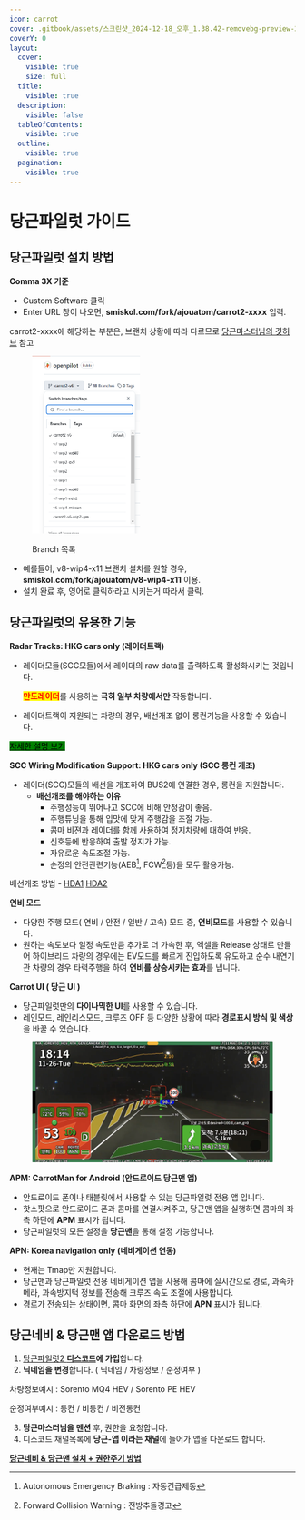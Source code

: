 ```yaml
---
icon: carrot
cover: .gitbook/assets/스크린샷_2024-12-18_오후_1.38.42-removebg-preview-2.png
coverY: 0
layout:
  cover:
    visible: true
    size: full
  title:
    visible: true
  description:
    visible: false
  tableOfContents:
    visible: true
  outline:
    visible: true
  pagination:
    visible: true
---
```


# 당근파일럿 가이드

## **당근파일럿 설치 방법**

**Comma 3X 기준**

* Custom Software 클릭
* Enter URL 창이 나오면, **smiskol.com/fork/ajouatom/carrot2-xxxx** 입력.

carrot2-xxxx에 해당하는 부분은, 브랜치 상황에 따라 다르므로 [당근마스터님의 깃허브](https://github.com/ajouatom/openpilot) 참고

<figure><img src=".gitbook/assets/image (19).png" alt="" width="190"><figcaption><p>Branch 목록</p></figcaption></figure>

* 예를들어, v8-wip4-x11 브랜치 설치를 원할 경우,  **smiskol.com/fork/ajouatom/v8-wip4-x11** 이용.
* 설치 완료 후, 영어로 클릭하라고 시키는거 따라서 클릭.

## **당근파일럿의 유용한 기능**



**Radar Tracks: HKG cars only (레이더트랙)**

*   레이더모듈(SCC모듈)에서 레이더의 raw data를 출력하도록 활성화시키는 것입니다.

    <mark style="color:red;">**만도레이더**</mark>를 사용하는 **극히 일부 차량에서만** 작동합니다.
* 레이더트랙이 지원되는 차량의 경우, 배선개조 없이 롱컨기능을 사용할 수 있습니다.

[<mark style="background-color:green;">자세한 설명 보기</mark>](functions/radartrack.md)

**SCC Wiring Modification Support: HKG cars only (SCC 롱컨 개조)**

* 레이더(SCC)모듈의 배선을 개조하여 BUS2에 연결한 경우, 롱컨을 지원합니다.
  * **배선개조를 해야하는 이유**
    * 주행성능이 뛰어나고 SCC에 비해 안정감이 좋음.
    * 주행튜닝을 통해 입맛에 맞게 주행감을 조절 가능.
    * 콤마 비젼과 레이더를 함께 사용하여 정지차량에 대하여 반응.
    * 신호등에 반응하여 출발 정지가 가능.&#x20;
    * 자유로운 속도조절 가능.
    * 순정의 안전관련기능(AEB[^1], FCW[^2]등)을 모두 활용가능.

배선개조 방법  -        [HDA1](longcontrol/hda1.md)         [HDA2](longcontrol/hda2-26.md)

**연비 모드**

* 다양한 주행 모드( 연비 / 안전 / 일반 / 고속) 모드 중, **연비모드**를 사용할 수 있습니다.
* 원하는 속도보다 일정 속도만큼 추가로 더 가속한 후, 엑셀을 Release 상태로 만들어 하이브리드 차량의 경우에는 EV모드를 빠르게 진입하도록 유도하고 순수 내연기관 차량의 경우 타력주행을 하여 **연비를 상승시키는 효과**를 냅니다.

**Carrot UI ( 당근 UI )**

* 당근파일럿만의 **다이나믹한 UI**를 사용할 수 있습니다.
* 레인모드, 레인리스모드, 크루즈 OFF 등 다양한 상황에 따라 **경로표시 방식 및 색상**을 바꿀 수 있습니다.

<figure><img src=".gitbook/assets/image (15).png" alt=""><figcaption></figcaption></figure>



**APM: CarrotMan for Android (안드로이드 당근맨 앱)**

* 안드로이드 폰이나 태블릿에서 사용할 수 있는 당근파일럿 전용 앱 입니다.
* 핫스팟으로 안드로이드 폰과 콤마를 연결시켜주고, 당근맨 앱을 실행하면 콤마의 좌측 하단에 **APM** 표시가 됩니다.
* 당근파일럿의 모든 설정을 **당근맨**을 통해 설정 가능합니다.

**APN: Korea navigation only (네비게이션 연동)**

* 현재는 Tmap만 지원합니다.
* 당근맨과 당근파일럿 전용 네비게이션 앱을 사용해 콤마에 실시간으로 경로, 과속카메라, 과속방지턱 정보를 전송해 크루즈 속도 조절에 사용합니다.
* 경로가 전송되는 상태이면, 콤마 화면의 좌측 하단에 **APN** 표시가 됩니다.



## **당근네비 & 당근맨 앱 다운로드 방법**

1. [당근파일럿2 **디스코드**](https://discord.gg/DKpgnpgYQm)**에 가입**합니다.
2. **닉네임을 변경**합니다.  ( 닉네임 / 차량정보 / 순정여부 )

차량정보예시 : Sorento MQ4 HEV  / Sorento PE HEV

순정여부예시 : 롱컨 / 비롱컨 / 비전롱컨

3. **당근마스터님을 멘션** 후, 권한을 요청합니다.
4. 디스코드 채널목록에 **당근-앱 이라는 채널**에 들어가 앱을 다운로드 합니다.



[**당근네비 & 당근맨 설치 + 권한주기 방법**](basic-settings/carrotapp.md#undefined)









[^1]: Autonomous Emergency Braking : 자동긴급제동

[^2]: Forward Collision Warning : 전방추돌경고
